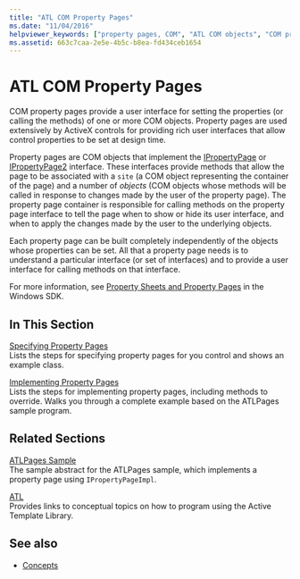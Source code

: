 ```yaml
---
title: "ATL COM Property Pages"
ms.date: "11/04/2016"
helpviewer_keywords: ["property pages, COM", "ATL COM objects", "COM property pages", "property pages, ATL", "COM objects, ATL", "ATL property pages"]
ms.assetid: 663c7caa-2e5e-4b5c-b8ea-fd434ceb1654
---
```

# ATL COM Property Pages

COM property pages provide a user interface for setting the properties (or calling the methods) of one or more COM objects. Property pages are used extensively by ActiveX controls for providing rich user interfaces that allow control properties to be set at design time.

Property pages are COM objects that implement the [IPropertyPage](/windows/desktop/api/ocidl/nn-ocidl-ipropertypage) or [IPropertyPage2](/windows/desktop/api/ocidl/nn-ocidl-ipropertypage2) interface. These interfaces provide methods that allow the page to be associated with a `site` (a COM object representing the container of the page) and a number of *objects* (COM objects whose methods will be called in response to changes made by the user of the property page). The property page container is responsible for calling methods on the property page interface to tell the page when to show or hide its user interface, and when to apply the changes made by the user to the underlying objects.

Each property page can be built completely independently of the objects whose properties can be set. All that a property page needs is to understand a particular interface (or set of interfaces) and to provide a user interface for calling methods on that interface.

For more information, see [Property Sheets and Property Pages](/windows/desktop/com/property-sheets-and-property-pages) in the Windows SDK.

## In This Section

[Specifying Property Pages](../atl/specifying-property-pages.md)<br/>
Lists the steps for specifying property pages for you control and shows an example class.

[Implementing Property Pages](../atl/implementing-property-pages.md)<br/>
Lists the steps for implementing property pages, including methods to override. Walks you through a complete example based on the ATLPages sample program.

## Related Sections

[ATLPages Sample](../visual-cpp-samples.md)<br/>
The sample abstract for the ATLPages sample, which implements a property page using `IPropertyPageImpl`.

[ATL](../atl/active-template-library-atl-concepts.md)<br/>
Provides links to conceptual topics on how to program using the Active Template Library.

## See also

- [Concepts](../atl/active-template-library-atl-concepts.md)
